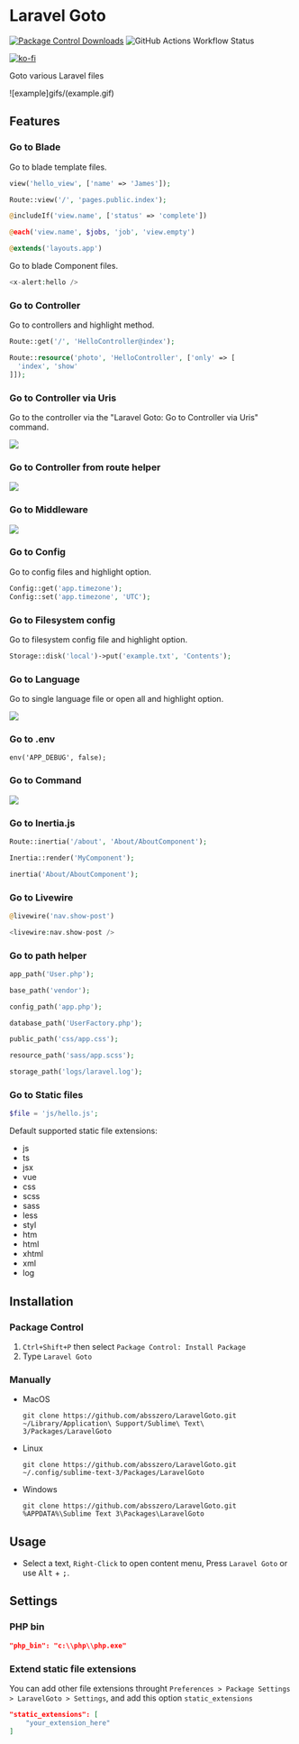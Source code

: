 # Laravel Goto

[![Package Control Downloads](https://img.shields.io/packagecontrol/dt/Laravel%20Goto?style=for-the-badge)](https://packagecontrol.io/packages/Laravel%20Goto)
![GitHub Actions Workflow Status](https://img.shields.io/github/actions/workflow/status/absszero/LaravelGoto/test.yml?style=for-the-badge)

[![ko-fi](https://ko-fi.com/img/githubbutton_sm.svg)](https://ko-fi.com/absszero)

Goto various Laravel files

![example]gifs/(example.gif)

## Features

### Go to Blade

Go to blade template files.

```php
view('hello_view', ['name' => 'James']);

Route::view('/', 'pages.public.index');

@includeIf('view.name', ['status' => 'complete'])

@each('view.name', $jobs, 'job', 'view.empty')

@extends('layouts.app')
```

Go to blade Component files.

```php
<x-alert:hello />
```

### Go to Controller

Go to controllers and highlight method.

```php
Route::get('/', 'HelloController@index');

Route::resource('photo', 'HelloController', ['only' => [
  'index', 'show'
]]);
```

### Go to Controller via Uris

Go to the controller via the "Laravel Goto: Go to Controller via Uris" command.

![](gifs/controller.gif)

### Go to Controller from route helper

![](gifs/route.gif)

### Go to Middleware

![](gifs/middleware.gif)

### Go to Config

Go to config files and highlight option.

```php
Config::get('app.timezone');
Config::set('app.timezone', 'UTC');
```

### Go to Filesystem config

Go to filesystem config file and highlight option.

```php
Storage::disk('local')->put('example.txt', 'Contents');
```

### Go to Language

Go to single language file or open all and highlight option.

![](gifs/language.gif)

### Go to .env

```
env('APP_DEBUG', false);
```

### Go to Command

![](gifs/command.gif)


### Go to Inertia.js

```php
Route::inertia('/about', 'About/AboutComponent');

Inertia::render('MyComponent');

inertia('About/AboutComponent');
```

### Go to Livewire

```php
@livewire('nav.show-post')

<livewire:nav.show-post />
```

### Go to path helper

```php
app_path('User.php');

base_path('vendor');

config_path('app.php');

database_path('UserFactory.php');

public_path('css/app.css');

resource_path('sass/app.scss');

storage_path('logs/laravel.log');
```

### Go to Static files

```php
$file = 'js/hello.js';
```

Default supported static file extensions:

- js
- ts
- jsx
- vue
- css
- scss
- sass
- less
- styl
- htm
- html
- xhtml
- xml
- log


## Installation

### Package Control

1. `Ctrl+Shift+P` then select `Package Control: Install Package`
2. Type `Laravel Goto`

### Manually

-  MacOS

   ```shell
   git clone https://github.com/absszero/LaravelGoto.git ~/Library/Application\ Support/Sublime\ Text\ 3/Packages/LaravelGoto
   ```

- Linux

  ```shell
  git clone https://github.com/absszero/LaravelGoto.git ~/.config/sublime-text-3/Packages/LaravelGoto
  ```

- Windows

  ```shell
  git clone https://github.com/absszero/LaravelGoto.git %APPDATA%\Sublime Text 3\Packages\LaravelGoto
  ```



## Usage

- Select a text, `Right-Click` to open content menu, Press `Laravel Goto` or use <kbd>Alt</kbd> + <kbd>;</kbd>.


## Settings

### PHP bin

```json
"php_bin": "c:\\php\\php.exe"
```

### Extend static file extensions

You can add other file extensions throught `Preferences > Package Settings > LaravelGoto > Settings`, and add this option `static_extensions`

```json
"static_extensions": [
    "your_extension_here"
]
```
